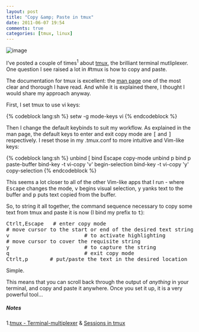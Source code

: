 ```yaml
---
layout: post
title: "Copy &amp; Paste in tmux"
date: 2011-06-07 19:54
comments: true
categories: [tmux, linux]
---
```

![image](http://dl.dropbox.com/u/261312/Blog-images/tmux-copy.png)

I’ve posted a couple of times<sup>1</sup> about
[tmux](http://tmux.sourceforge.net/ "tmux homepage"), the brilliant
terminal mutliplexer. One question I see raised a lot in \#tmux is how
to copy and paste.

The documentation for tmux is excellent: the 
[man page](http://www.openbsd.org/cgi-bin/man.cgi?query=tmux&sektion=1 "BSD man page: tmux")
one of the most clear and thorough I have read. And while it is
explained there, I thought I would share my approach anyway.

First, I set tmux to use vi keys:

{% codeblock lang:sh %}
setw -g mode-keys vi
{% endcodeblock %}

Then I change the default keybinds to suit my workflow. As explained in
the man page, the default keys to enter and exit copy mode are <kbd>[</kbd> 
and <kbd>]</kbd> respectively. I reset those in my <span class="file">.tmux.conf</span>
to more intuitive and Vim-like keys:

{% codeblock lang:sh %}
unbind [
bind Escape copy-mode
unbind p
bind p paste-buffer
bind-key -t vi-copy 'v' begin-selection
bind-key -t vi-copy 'y' copy-selection
{% endcodeblock %}

This seems a lot closer to all of the other Vim-like apps that I run -
where <kbd>Escape</kbd> changes the mode, <kbd>v</kbd> begins visual selection, 
<kbd>y</kbd> yanks text to the buffer and <kbd>p</kbd> puts text copied from the buffer.

So, to string it all together, the command sequence necessary to copy
some text from tmux and paste it is now (I bind my prefix to <kbd>t</kbd>):

<pre>
<kbd>Ctrl</kbd><kbd>t</kbd>,<kbd>Escape</kbd>   # enter copy mode
# move cursor to the start or end of the desired text string
<kbd>v</kbd>                        # to activate highlighting
# move cursor to cover the requisite string
<kbd>y</kbd>                        # to capture the string
<kbd>q</kbd>                        # exit copy mode
<kbd>Ctrl</kbd><kbd>t</kbd>,<kbd>p</kbd>       # put/paste the text in the desired location
</pre>

Simple.

This means that you can scroll back through the output of *anything* in
your terminal, and copy and paste it anywhere. Once you set it up, it is
a very powerful tool…

##### Notes
1.[tmux - Terminal-multiplexer](http://jasonwryan.com/blog/2010/01/07/tmux-terminal-multiplexer/) &amp; [Sessions in tmux](http://jasonwryan.com/blog/2010/10/03/sessions-in-tmux/)
